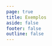 ```yaml
---
page: true
title: Exemplos
aside: false
footer: false
outline: false
---
```


<script>
import { defineAsyncComponent } from 'vue'
import ReplLoading from '@theme/components/ReplLoading.vue'

export default {
  components: {
    ExampleRepl: defineAsyncComponent({
      loader: () => import('./ExampleRepl.vue'),
      loadingComponent: ReplLoading
    })
  }
}
</script>

<ClientOnly>
  <ExampleRepl />
</ClientOnly>
